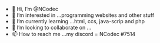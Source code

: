 - 👋 Hi, I’m @NCodec
- 👀 I’m interested in ...programming websites and other stuff
- 🌱 I’m currently learning ...html, ccs, java-scrip and php
- 💞️ I’m looking to collaborate on ...
- 📫 How to reach me ...my discord = NCodec #7514

<!---
NCodec/NCodec is a ✨ special ✨ repository because its `README.md` (this file) appears on your GitHub profile.
You can click the Preview link to take a look at your changes.
--->
